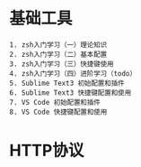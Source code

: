 # 基础工具
    1. zsh入门学习（一）理论知识
    2. zsh入门学习（二）基本配置
    3. zsh入门学习（三）快捷键使用
    4. zsh入门学习（四）进阶学习（todo）
    5. Sublime Text3 初始配置和插件
    6. Sublime Text3 快捷键配置和使用
    7. VS Code 初始配置和插件
    8. VS Code 快捷键配置和使用
    
# HTTP协议


